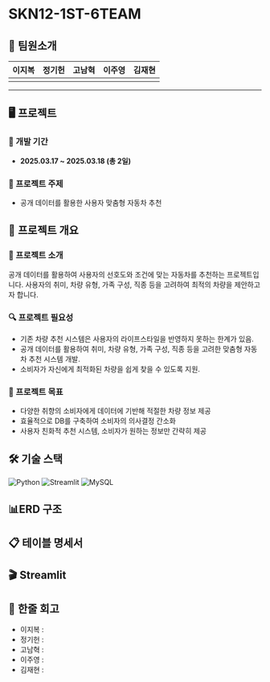 # SKN12-1ST-6TEAM
## 👥 팀원소개

| 이지복 | 정기헌 | 고남혁 | 이주영 | 김재현 |
|--------|--------|--------|--------|--------|
| ![]() | ![]() | ![]() | ![]() | ![]() |
  
---

## 🖥️ 프로젝트

### 📅 개발 기간
- **2025.03.17 ~ 2025.03.18 (총 2일)**

### 🚗 프로젝트 주제
- 공개 데이터를 활용한 사용자 맞춤형 자동차 추천


## 📌 프로젝트 개요

### 📝 프로젝트 소개
공개 데이터를 활용하여 사용자의 선호도와 조건에 맞는 자동차를 추천하는 프로젝트입니다.
사용자의 취미, 차량 유형, 가족 구성, 직종 등을 고려하여 최적의 차량을 제안하고자 합니다.

### 🔍 프로젝트 필요성
- 기존 차량 추천 시스템은 사용자의 라이프스타일을 반영하지 못하는 한계가 있음.
- 공개 데이터를 활용하여 취미, 차량 유형, 가족 구성, 직종 등을 고려한 맞춤형 자동차 추천 시스템 개발.
- 소비자가 자신에게 최적화된 차량을 쉽게 찾을 수 있도록 지원.

### 🎯 프로젝트 목표
- 다양한 취향의 소비자에게 데이터에 기반해 적절한 차량 정보 제공
- 효율적으로 DB를 구축하여 소비자의 의사결정 간소화
- 사용자 친화적 추천 시스템, 소비자가 원하는 정보만 간략히 제공

## 🛠️ 기술 스택
![Python](https://img.shields.io/badge/Python-3776AB?style=for-the-badge&logo=Python&logoColor=white)
![Streamlit](https://img.shields.io/badge/Streamlit-FF4B4B?style=for-the-badge&logo=Streamlit&logoColor=white)
![MySQL](https://img.shields.io/badge/MySQL-4479A1?style=for-the-badge&logo=MySQL&logoColor=white)

## 📊ERD 구조


## 📋 테이블 명세서



## 🎬 Streamlit



## 💭 한줄 회고
- 이지복 : 
- 정기헌 :
- 고남혁 : 
- 이주영 :
- 김재현 :


